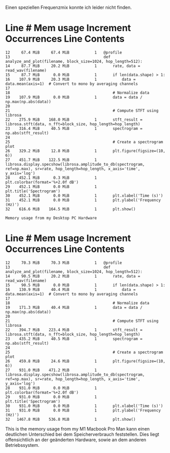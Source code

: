 Einen speziellen Frequenzmix konnte ich leider nicht finden. 


Line #    Mem usage    Increment  Occurrences   Line Contents
=============================================================
    12     67.4 MiB     67.4 MiB           1   @profile
    13                                         def analyze_and_plot(filename, block_size=1024, hop_length=512):
    14     87.7 MiB     20.2 MiB           1       rate, data = read_wav(filename)
    15     87.7 MiB      0.0 MiB           1       if len(data.shape) > 1:
    16    107.9 MiB     20.3 MiB           1           data = data.mean(axis=1)  # Convert to mono by averaging channels
    17
    18                                             # Normalize data
    19    107.9 MiB      0.0 MiB           1       data = data / np.max(np.abs(data))
    20
    21                                             # Compute STFT using librosa
    22    275.9 MiB    168.0 MiB           1       stft_result = librosa.stft(data, n_fft=block_size, hop_length=hop_length)
    23    316.4 MiB     40.5 MiB           1       spectrogram = np.abs(stft_result)
    24
    25                                             # Create a spectrogram plot
    26    329.2 MiB     12.8 MiB           1       plt.figure(figsize=(10, 6))
    27    451.7 MiB    122.5 MiB           1       librosa.display.specshow(librosa.amplitude_to_db(spectrogram, ref=np.max), sr=rate, hop_length=hop_length, x_axis='time', y_axis='log')
    28    452.1 MiB      0.3 MiB           1       plt.colorbar(format='%+2.0f dB')
    29    452.1 MiB      0.0 MiB           1       plt.title('Spectrogram')
    30    452.1 MiB      0.0 MiB           1       plt.xlabel('Time (s)')
    31    452.1 MiB      0.0 MiB           1       plt.ylabel('Frequency (Hz)')
    32    616.6 MiB    164.5 MiB           1       plt.show()

    Memory usage from my Desktop PC Hardware

    
Line #    Mem usage    Increment  Occurrences   Line Contents
=============================================================
    12     70.3 MiB     70.3 MiB           1   @profile
    13                                         def analyze_and_plot(filename, block_size=1024, hop_length=512):
    14     90.5 MiB     20.2 MiB           1       rate, data = read_wav(filename)
    15     90.5 MiB      0.0 MiB           1       if len(data.shape) > 1:
    16    130.9 MiB     40.4 MiB           1           data = data.mean(axis=1)  # Convert to mono by averaging channels
    17                                         
    18                                             # Normalize data
    19    171.3 MiB     40.4 MiB           1       data = data / np.max(np.abs(data))
    20                                         
    21                                             # Compute STFT using librosa
    22    394.7 MiB    223.4 MiB           1       stft_result = librosa.stft(data, n_fft=block_size, hop_length=hop_length)
    23    435.2 MiB     40.5 MiB           1       spectrogram = np.abs(stft_result)
    24                                         
    25                                             # Create a spectrogram plot
    26    459.8 MiB     24.6 MiB           1       plt.figure(figsize=(10, 6))
    27    931.0 MiB    471.2 MiB           1       librosa.display.specshow(librosa.amplitude_to_db(spectrogram, ref=np.max), sr=rate, hop_length=hop_length, x_axis='time', y_axis='log')
    28    931.0 MiB      0.0 MiB           1       plt.colorbar(format='%+2.0f dB')
    29    931.0 MiB      0.0 MiB           1       plt.title('Spectrogram')
    30    931.0 MiB      0.0 MiB           1       plt.xlabel('Time (s)')
    31    931.0 MiB      0.0 MiB           1       plt.ylabel('Frequency (Hz)')
    32   1467.8 MiB    536.8 MiB           1       plt.show()
    
This is the memory usage from my M1 Macbook Pro
Man kann einen deutlichen Unterschied bei dem Speicherverbrauch feststellen. Dies liegt offensichtlich an der geänderten Hardware, sowie an dem anderen Betriebssystem. 
